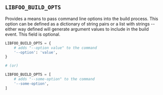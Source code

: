 ## `LIBFOO_BUILD_OPTS`

Provides a means to pass command line options into the build process. This
option can be defined as a dictionary of string pairs or a list with
strings -- either way defined will generate argument values to include in
the build event. This field is optional.

```python
LIBFOO_BUILD_OPTS = {
    # adds "--option value" to the command
    '--option': 'value',
}

# (or)

LIBFOO_BUILD_OPTS = [
    # adds "--some-option" to the command
    '--some-option',
]
```
